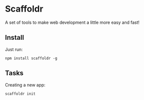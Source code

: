 Scaffoldr
========

A set of tools to make web development a little more easy and fast!

## Install

Just run:

```
npm install scaffoldr -g
```

## Tasks

Creating a new app:

```
scaffoldr init
```